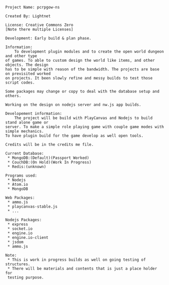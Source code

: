 
    Project Name: pcrpgow-ns

    Created By: Lightnet

    License: Creative Commons Zero
    [Note there multiple Licenses]

    Development: Early build & plan phase.

    Information:
        To development plugin modules and to create the open world dungeon and other type
	of games. To able to custom design the world like items, and other objects. The design 
	has to be simple with reason of the bandwidth. The projects are base on previsited worked 
	on projects. It been slowly refine and messy builds to test those script codes.
	
	Some packages may change or copy to deal with the database setup and others.
	
	Working on the design on nodejs server and nw.js app builds.
	
	Developement information:
		The project will be build with PlayCanvas and Nodejs to build stand alone game or 
	server. To make a simple role playing game with couple game modes with simple mechanics.
	To have plugin build for the game develop as well open tools.
	
    Credits will be in the credits me file.
	
	Current Database:
     * MongoDB:(Default)(Passport Worked)
     * CouchDB:(On Hold)(Work In Progress)
     * Redis:(unknown)

    Programs used:
     * Nodejs
     * Atom.io
     * MongoDB

    Web Packages:
     * ammo.js
     * playcanvas-stable.js
     * ...

    Nodejs Packages:
     * express
     * socket.io
	 * engine.io
	 * engine.io-client
     * jsdom
     * ammo.js

    Note:
     * This is work in progress builds as well on going testing of structures.
     * There will be materials and contents that is just a place holder for
     testing purpose.
